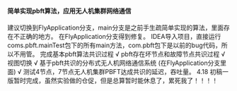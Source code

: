 #### 简单实现pbft算法，应用无人机集群网络通信

建议切换到FlyApplication分支，main分支是之前手生疏简单实现的算法，里面存在不正确的地方。 在FlyApplication分支得到修复。 IDEA导入项目，直接运行coms.pbft.mainTest包下的所有main方法，com.pbft包下是以前的bug代码，所以不用管。
完成基本pbft算法共识过程 √
pbft存在坏节点和故障节点共识过程 √
视图切换 √
基于pbft共识的分布式无人机网络通信系统 (在FlyApplication分支里面) √
测试4节点，7节点无人机集群PBFT达成共识的延迟，吞吐量。
4.18 初稿一版暂时完成，虽然实验做的仓促，但是总算暂时能休息了，累死我了！！！！


